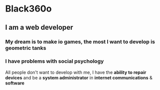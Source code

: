 # Black360o
## I am a web developer
### My dream is to make io games, the most I want to develop is geometric tanks

### I have problems with social psychology

All people don't want to develop with me, I have the **ability to repair devices** and be a **system administrator** in **internet communications** & **software**
